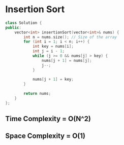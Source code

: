 # Insertion Sort


```cpp
class Solution {
public:
    vector<int> insertionSort(vector<int>& nums) {
        int n = nums.size(); // Size of the array 
        for (int i = 1; i < n; i++) {
            int key = nums[i]; 
            int j = i - 1; 
            while (j >= 0 && nums[j] > key) {
                nums[j + 1] = nums[j];
                j--;
            }
            
            nums[j + 1] = key; 
        }
        
        return nums;
    }
};


```

## Time Complexity = O(N^2)
## Space Complexity = O(1)

